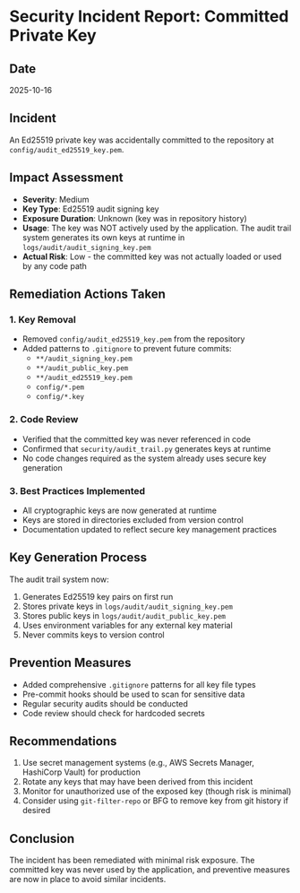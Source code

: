 # Security Incident Report: Committed Private Key

## Date
2025-10-16

## Incident
An Ed25519 private key was accidentally committed to the repository at `config/audit_ed25519_key.pem`.

## Impact Assessment
- **Severity**: Medium
- **Key Type**: Ed25519 audit signing key
- **Exposure Duration**: Unknown (key was in repository history)
- **Usage**: The key was NOT actively used by the application. The audit trail system generates its own keys at runtime in `logs/audit/audit_signing_key.pem`
- **Actual Risk**: Low - the committed key was not actually loaded or used by any code path

## Remediation Actions Taken

### 1. Key Removal
- Removed `config/audit_ed25519_key.pem` from the repository
- Added patterns to `.gitignore` to prevent future commits:
  - `**/audit_signing_key.pem`
  - `**/audit_public_key.pem`
  - `**/audit_ed25519_key.pem`
  - `config/*.pem`
  - `config/*.key`

### 2. Code Review
- Verified that the committed key was never referenced in code
- Confirmed that `security/audit_trail.py` generates keys at runtime
- No code changes required as the system already uses secure key generation

### 3. Best Practices Implemented
- All cryptographic keys are now generated at runtime
- Keys are stored in directories excluded from version control
- Documentation updated to reflect secure key management practices

## Key Generation Process
The audit trail system now:
1. Generates Ed25519 key pairs on first run
2. Stores private keys in `logs/audit/audit_signing_key.pem`
3. Stores public keys in `logs/audit/audit_public_key.pem`
4. Uses environment variables for any external key material
5. Never commits keys to version control

## Prevention Measures
- Added comprehensive `.gitignore` patterns for all key file types
- Pre-commit hooks should be used to scan for sensitive data
- Regular security audits should be conducted
- Code review should check for hardcoded secrets

## Recommendations
1. Use secret management systems (e.g., AWS Secrets Manager, HashiCorp Vault) for production
2. Rotate any keys that may have been derived from this incident
3. Monitor for unauthorized use of the exposed key (though risk is minimal)
4. Consider using `git-filter-repo` or BFG to remove key from git history if desired

## Conclusion
The incident has been remediated with minimal risk exposure. The committed key was never used by the application, and preventive measures are now in place to avoid similar incidents.
